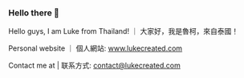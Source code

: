 ### Hello there 👋
Hello guys, I am Luke from Thailand! ｜ 大家好，我是魯柯，來自泰國！

Personal website ｜ 個人網站: www.lukecreated.com

Contact me at | 联系方式: contact@lukecreated.com

<!--
**ngzh-luke/ngzh-luke** is a ✨ _special_ ✨ repository because its `README.md` (this file) appears on your GitHub profile.

Here are some ideas to get you started:

- 🔭 I’m currently working on ...
- 🌱 I’m currently learning ...
- 👯 I’m looking to collaborate on ...
- 🤔 I’m looking for help with ...
- 💬 Ask me about ...
- 📫 How to reach me: ...
- 😄 Pronouns: ...
- ⚡ Fun fact: ...
-->

